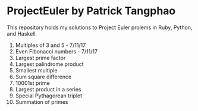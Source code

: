 ProjectEuler by Patrick Tangphao
===

This repository holds my solutions to Project Euler prolems in Ruby, Python, and Haskell.

1. Multiples of 3 and 5 - 7/11/17 
2. Even Fibonacci numbers - 7/11/17
3. Largest prime factor
4. Largest palindrome product
5. Smallest multiple
6. Sum square difference
7. 10001st prime
8. Largest product in a series
9. Special Pythagorean triplet
10. Summation of primes
